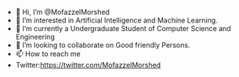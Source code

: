 - 👋 Hi, I’m @MofazzelMorshed
- 👀 I’m interested in Artificial Intelligence and Machine Learning.
- 🌱 I’m currently a Undergraduate Student of Computer Science and Engineering 
- 💞️ I’m looking to collaborate on Good friendly Persons.
- 📫 How to reach me 
- Twitter:https://twitter.com/MofazzelMorshed
<!---
MofazzelMorshed/MofazzelMorshed is a ✨ special ✨ repository because its `README.md` (this file) appears on your GitHub profile.
You can click the Preview link to take a look at your changes.
--->
